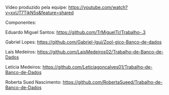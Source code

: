 Vídeo produzido pela equipe: https://youtube.com/watch?v=xxUT7TikN5s&feature=shared

Componentes:

Eduardo Miguel Santos: https://github.com/TrMiguelTr/Trabalho-.3

Gabriel Lopes: https://github.com/Gabriel-lgui/Zool-gico-Banco-de-dados

Laís Medeiros: https://github.com/LaisMedeiros02/Trabalho-de-Banco-de-Dados

Letícia Medeiros: https://github.com/Leticiagoncalves01/Trabalho-de-Banco-de-Dados

Roberta Sued Nascimento: https://github.com/RobertaSueed/Trabalho-de-Banco-de-Dados

